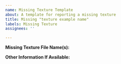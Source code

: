 ```yaml
---
name: Missing Texture Template
about: A template for reporting a missing texture
title: Missing "texture example name"
labels: Missing Texture
assignees: ''

---
```


**Missing Texture File Name(s):**




**Other Information If Available:**
